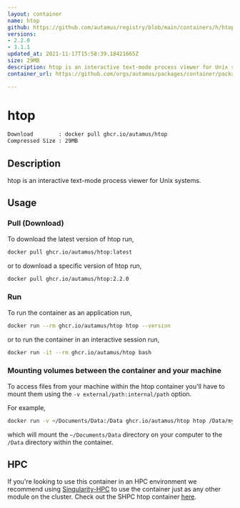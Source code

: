 ```yaml
---
layout: container
name: htop
github: https://github.com/autamus/registry/blob/main/containers/h/htop/spack.yaml
versions:
- 2.2.0
- 3.1.1
updated_at: 2021-11-17T15:58:39.18421665Z
size: 29MB
description: htop is an interactive text-mode process viewer for Unix systems.
container_url: https://github.com/orgs/autamus/packages/container/package/htop

---
```

# htop
```bash 
Download        : docker pull ghcr.io/autamus/htop
Compressed Size : 29MB
```

## Description
htop is an interactive text-mode process viewer for Unix systems.

## Usage
### Pull (Download)
To download the latest version of htop run,

```bash
docker pull ghcr.io/autamus/htop:latest
```

or to download a specific version of htop run,

```bash
docker pull ghcr.io/autamus/htop:2.2.0
```
### Run
To run the container as an application run,
```bash
docker run --rm ghcr.io/autamus/htop htop --version
```

or to run the container in an interactive session run,
```bash
docker run -it --rm ghcr.io/autamus/htop bash
```

### Mounting volumes between the container and your machine
To access files from your machine within the htop container you'll have to mount them using the `-v external/path:internal/path` option.

For example,
```bash
docker run -v ~/Documents/Data:/Data ghcr.io/autamus/htop htop /Data/myData.csv
```
which will mount the `~/Documents/Data` directory on your computer to the `/Data` directory within the container.

## HPC
If you're looking to use this container in an HPC environment we recommend using [Singularity-HPC](https://singularity-hpc.readthedocs.io) to use the container just as any other module on the cluster. Check out the SHPC htop container [here](https://singularityhub.github.io/singularity-hpc/r/ghcr.io-autamus-htop/).